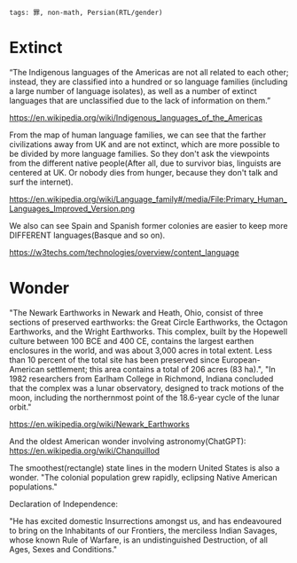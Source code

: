 ```
tags: 罪, non-math, Persian(RTL/gender)
```

<!--
# 人種差別/인종 차별

My language is the most different language with English, so English or closer people say it's hard. Must be hard like the native American languages.

English is so simple for me.

They even don't consider the Korean.

They prefer words starting with J.

They don't learn any languages besides Germanic-Latin language family, so they don't know the languages can be composed in any way.
-->

<!--
Truth hurts the fucking Europeans and English with 26 letters.

# Sexism

About She:

Nihon firstly used the word "彼女" in East Asia.

Hanguel(Korean) started to use 그녀 after the National Liberation Day (Aug. 15,1945). Which is the 彼女 in the Nihon.

Modern Hanguel usually uses the original 그 to show the he/she.

In Latin(Chinese), it's starting with the 他(The beginning of CKJ), and then we have the 他/她.

Best translations: Nihon, Hanguel, Latin(Chinese, it's difficult to translate)


This world should not be only managed by the ENGLISH.
-->

# Extinct

“The Indigenous languages of the Americas are not all related to each other; instead, they are classified into a hundred or so language families (including a large number of language isolates), as well as a number of extinct languages that are unclassified due to the lack of information on them.”

https://en.wikipedia.org/wiki/Indigenous_languages_of_the_Americas

From the map of human language families, we can see that the farther civilizations away from UK and are not extinct, which are more possible to be divided by more language families. So they don't ask the viewpoints from the different native people(After all, due to survivor bias, linguists are centered at UK. Or nobody dies from hunger, because they don't talk and surf the internet).

https://en.wikipedia.org/wiki/Language_family#/media/File:Primary_Human_Languages_Improved_Version.png

We also can see Spain and Spanish former colonies are easier to keep more DIFFERENT languages(Basque and so on).

https://w3techs.com/technologies/overview/content_language

<!--
A TRUE language familiy centered at Asia, should be now at least Turkic language familiy + CJK + SEA + Middle East, North Africa, part of Slavic language familiy + India, Persian even Latin. But it's, eh, humanity subject.
I can't see any similarities between Persian and English at all.

Persian is very similar with Japanese/Korean in grammars and so on. RTL is used in the ancient JKC, and ancient/modern JKC doesn't have gender(and Hawaiian(ハワイ州 + サハリン州), Hungarian,Finnish,Turkish). 彼/彼女
-->

# Wonder

"The Newark Earthworks in Newark and Heath, Ohio, consist of three sections of preserved earthworks: the Great Circle Earthworks, the Octagon Earthworks, and the Wright Earthworks. This complex, built by the Hopewell culture between 100 BCE and 400 CE, contains the largest earthen enclosures in the world, and was about 3,000 acres in total extent. Less than 10 percent of the total site has been preserved since European-American settlement; this area contains a total of 206 acres (83 ha).", "In 1982 researchers from Earlham College in Richmond, Indiana concluded that the complex was a lunar observatory, designed to track motions of the moon, including the northernmost point of the 18.6-year cycle of the lunar orbit."

https://en.wikipedia.org/wiki/Newark_Earthworks

And the oldest American wonder involving astronomy(ChatGPT): https://en.wikipedia.org/wiki/Chanquillod

The smoothest(rectangle) state lines in the modern United States is also a wonder. "The colonial population grew rapidly, eclipsing Native American populations."

Declaration of Independence:

"He has excited domestic Insurrections amongst us, and has endeavoured to bring on the Inhabitants of our Frontiers, the merciless Indian Savages, whose known Rule of Warfare, is an undistinguished Destruction, of all Ages, Sexes and Conditions."

<!--
# ALERT

REMEMBER THANKSGIVING and Aztec Quetzalcoatl!

-->